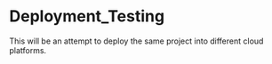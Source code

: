# Deployment_Testing
This will be an attempt to deploy the same project into different cloud platforms.
